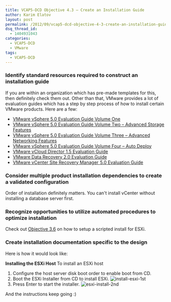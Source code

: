 ```yaml
---
title: VCAP5-DCD Objective 4.3 – Create an Installation Guide
author: Karim Elatov
layout: post
permalink: /2012/09/vcap5-dcd-objective-4-3-create-an-installation-guide/
dsq_thread_id:
  - 1404931043
categories:
  - VCAP5-DCD
  - VMware
tags:
  - VCAP5-DCD
---
```

### Identify standard resources required to construct an installation guide

If you are within an organization which has pre-made templates for this, then definitely check them out. Other than that, VMware provides a lot of evaluation guides which has a step by step process of how to install certain VMware products. Here are a few:

*   [VMware vSphere 5.0 Evaluation Guide Volume One](http://www.vmware.com/files/pdf/products/vsphere/VMware-vSphere-Evaluation-Guide-1.pdf)
*   [VMware vSphere 5.0 Evaluation Guide Volume Two – Advanced Storage Features](http://www.vmware.com/files/pdf/products/vsphere/VMware-vSphere-Evaluation-Guide-2-Advanced-Storage.pdf)
*   [VMware vSphere 5.0 Evaluation Guide Volume Three – Advanced Networking Features](http://www.vmware.com/files/pdf/products/vsphere/VMware-vSphere-Evaluation-Guide-3-Advanced-Networking.pdf)
*   [VMware vSphere 5.0 Evaluation Guide Volume Four – Auto Deploy](http://www.vmware.com/files/pdf/products/vsphere/VMware-vSphere-Evaluation-Guide-4-Auto-Deploy.pdf)
*   [VMware vCloud Director 1.5 Evaluation Guide](http://www.vmware.com/files/pdf/techpaper/VMW-vCloud-Director1_5-EvalGuide.pdf)
*   [VMware Data Recovery 2.0 Evaluation Guide](http://www.vmware.com/files/pdf/products/DR/VMware-Data-Recovery-Evaluation-Guide.pdf)
*   [VMware vCenter Site Recovery Manager  5.0 Evaluation Guide](http://www.vmware.com/files/pdf/products/SRM/VMware-vCenter-Site-Recovery-Manager-Evaluation-Guide.pdf)

### Consider multiple product installation dependencies to create a validated configuration

Order of installation definitely matters. You can't install vCenter without installing a database server first.

### Recognize opportunities to utilize automated procedures to optimize installation

Check out [Objective 3.6](/2012/09/vcap5-dcd-objective-3-6-determine-datacenter-management-options-for-a-vsphere-5-physical-design/) on how to setup a scripted install for ESXi.

### Create installation documentation specific to the design

Here is how it would look like:

**Installing the ESXi Host**
To install an ESXi host

1.  Configure the host server disk boot order to enable boot from CD.
2.  Boot the ESXi Installer from CD to install ESXi.
    ![install-esxi-1st](https://googledrive.com/host/0BxotWZXnwSAGSS1qRE02eWVrU28/2012-09-install-esxi-1st.png)
3.  Press Enter to start the installer.
    ![esxi-install-2nd](https://googledrive.com/host/0BxotWZXnwSAGSS1qRE02eWVrU28/2012-09-esxi-install-2nd.png)

And the instructions keep going :)

